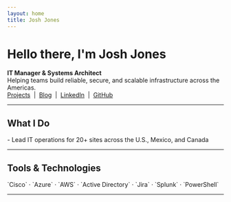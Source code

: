 ```yaml
---
layout: home
title: Josh Jones
---
```


<link href="https://fonts.googleapis.com/css2?family=Inter:wght@400;600&display=swap" rel="stylesheet">
<link rel="stylesheet" href="/assets/style.css">
<link href="https://unpkg.com/aos@2.3.4/dist/aos.css" rel="stylesheet">
<script src="https://unpkg.com/aos@2.3.4/dist/aos.js"></script>
<script>
  document.addEventListener('DOMContentLoaded', function () {
    AOS.init();
  });
</script>

# Hello there, I'm Josh Jones

<div data-aos="fade-up">
  <strong>IT Manager & Systems Architect</strong><br>
  Helping teams build reliable, secure, and scalable infrastructure across the Americas.
</div>

<div data-aos="zoom-in" data-aos-delay="200">
  <a href="/projects/">Projects</a> &nbsp;|&nbsp; <a href="/blog/">Blog</a> &nbsp;|&nbsp; <a href="https://www.linkedin.com/in/joshuamjonestech">LinkedIn</a> &nbsp;|&nbsp; <a href="https://github.com/JoshJones-Dev">GitHub</a>
</div>

---

## What I Do

<div data-aos="fade-up" data-aos-duration="600">
- Lead IT operations for 20+ sites across the U.S., Mexico, and Canada  
</div>

---

## Tools & Technologies

<div data-aos="zoom-in-up">`Cisco` · `Azure` · `AWS` · `Active Directory` · `Jira` · `Splunk` · `PowerShell`</div>

---